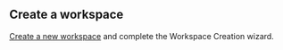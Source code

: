 <!-- markdownlint-disable -->

## Create a workspace

[Create a new workspace](command:cfs.newWorkspace) and complete the Workspace Creation wizard.

